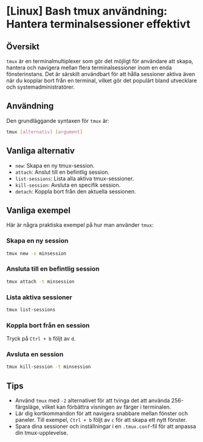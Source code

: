 # [Linux] Bash tmux användning: Hantera terminalsessioner effektivt

## Översikt
`tmux` är en terminalmultiplexer som gör det möjligt för användare att skapa, hantera och navigera mellan flera terminalsessioner inom en enda fönsterinstans. Det är särskilt användbart för att hålla sessioner aktiva även när du kopplar bort från en terminal, vilket gör det populärt bland utvecklare och systemadministratörer.

## Användning
Den grundläggande syntaxen för `tmux` är:

```bash
tmux [alternativ] [argument]
```

## Vanliga alternativ
- `new`: Skapa en ny tmux-session.
- `attach`: Anslut till en befintlig session.
- `list-sessions`: Lista alla aktiva tmux-sessioner.
- `kill-session`: Avsluta en specifik session.
- `detach`: Koppla bort från den aktuella sessionen.

## Vanliga exempel
Här är några praktiska exempel på hur man använder `tmux`:

### Skapa en ny session
```bash
tmux new -s minsession
```

### Ansluta till en befintlig session
```bash
tmux attach -t minsession
```

### Lista aktiva sessioner
```bash
tmux list-sessions
```

### Koppla bort från en session
Tryck på `Ctrl + b` följt av `d`.

### Avsluta en session
```bash
tmux kill-session -t minsession
```

## Tips
- Använd `tmux` med `-2` alternativet för att tvinga det att använda 256-färgsläge, vilket kan förbättra visningen av färger i terminalen.
- Lär dig kortkommandon för att navigera snabbare mellan fönster och paneler. Till exempel, `Ctrl + b` följt av `c` för att skapa ett nytt fönster.
- Spara dina sessioner och inställningar i en `.tmux.conf`-fil för att anpassa din tmux-upplevelse.